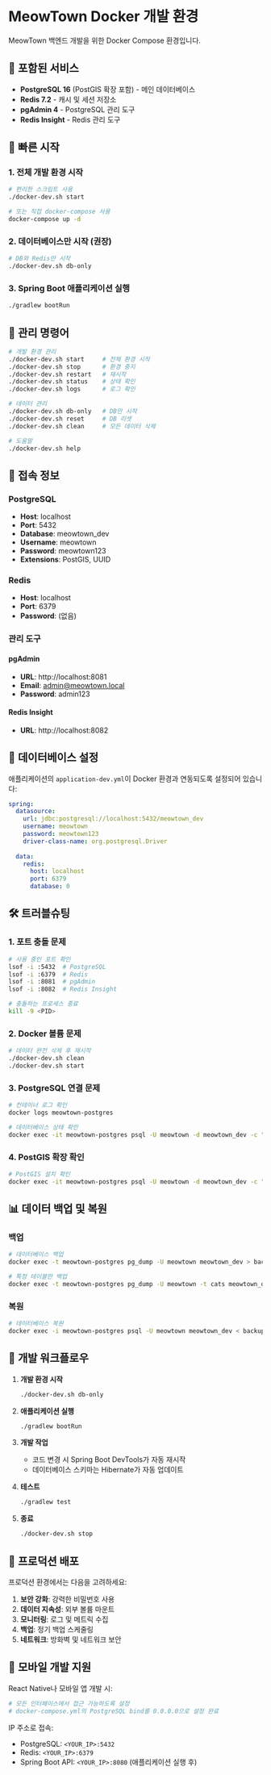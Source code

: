 # MeowTown Docker 개발 환경

MeowTown 백엔드 개발을 위한 Docker Compose 환경입니다.

## 🐳 포함된 서비스

- **PostgreSQL 16** (PostGIS 확장 포함) - 메인 데이터베이스
- **Redis 7.2** - 캐시 및 세션 저장소
- **pgAdmin 4** - PostgreSQL 관리 도구
- **Redis Insight** - Redis 관리 도구

## 🚀 빠른 시작

### 1. 전체 개발 환경 시작
```bash
# 편리한 스크립트 사용
./docker-dev.sh start

# 또는 직접 docker-compose 사용
docker-compose up -d
```

### 2. 데이터베이스만 시작 (권장)
```bash
# DB와 Redis만 시작
./docker-dev.sh db-only
```

### 3. Spring Boot 애플리케이션 실행
```bash
./gradlew bootRun
```

## 🔧 관리 명령어

```bash
# 개발 환경 관리
./docker-dev.sh start     # 전체 환경 시작
./docker-dev.sh stop      # 환경 중지
./docker-dev.sh restart   # 재시작
./docker-dev.sh status    # 상태 확인
./docker-dev.sh logs      # 로그 확인

# 데이터 관리
./docker-dev.sh db-only   # DB만 시작
./docker-dev.sh reset     # DB 리셋
./docker-dev.sh clean     # 모든 데이터 삭제

# 도움말
./docker-dev.sh help
```

## 🔌 접속 정보

### PostgreSQL
- **Host**: localhost
- **Port**: 5432
- **Database**: meowtown_dev
- **Username**: meowtown
- **Password**: meowtown123
- **Extensions**: PostGIS, UUID

### Redis
- **Host**: localhost
- **Port**: 6379
- **Password**: (없음)

### 관리 도구

#### pgAdmin
- **URL**: http://localhost:8081
- **Email**: admin@meowtown.local
- **Password**: admin123

#### Redis Insight
- **URL**: http://localhost:8082

## 📝 데이터베이스 설정

애플리케이션의 `application-dev.yml`이 Docker 환경과 연동되도록 설정되어 있습니다:

```yaml
spring:
  datasource:
    url: jdbc:postgresql://localhost:5432/meowtown_dev
    username: meowtown
    password: meowtown123
    driver-class-name: org.postgresql.Driver
    
  data:
    redis:
      host: localhost
      port: 6379
      database: 0
```

## 🛠️ 트러블슈팅

### 1. 포트 충돌 문제
```bash
# 사용 중인 포트 확인
lsof -i :5432  # PostgreSQL
lsof -i :6379  # Redis
lsof -i :8081  # pgAdmin
lsof -i :8082  # Redis Insight

# 충돌하는 프로세스 종료
kill -9 <PID>
```

### 2. Docker 볼륨 문제
```bash
# 데이터 완전 삭제 후 재시작
./docker-dev.sh clean
./docker-dev.sh start
```

### 3. PostgreSQL 연결 문제
```bash
# 컨테이너 로그 확인
docker logs meowtown-postgres

# 데이터베이스 상태 확인
docker exec -it meowtown-postgres psql -U meowtown -d meowtown_dev -c "SELECT version();"
```

### 4. PostGIS 확장 확인
```bash
# PostGIS 설치 확인
docker exec -it meowtown-postgres psql -U meowtown -d meowtown_dev -c "SELECT PostGIS_Version();"
```

## 📊 데이터 백업 및 복원

### 백업
```bash
# 데이터베이스 백업
docker exec -t meowtown-postgres pg_dump -U meowtown meowtown_dev > backup.sql

# 특정 테이블만 백업
docker exec -t meowtown-postgres pg_dump -U meowtown -t cats meowtown_dev > cats_backup.sql
```

### 복원
```bash
# 데이터베이스 복원
docker exec -i meowtown-postgres psql -U meowtown meowtown_dev < backup.sql
```

## 🔄 개발 워크플로우

1. **개발 환경 시작**
   ```bash
   ./docker-dev.sh db-only
   ```

2. **애플리케이션 실행**
   ```bash
   ./gradlew bootRun
   ```

3. **개발 작업**
   - 코드 변경 시 Spring Boot DevTools가 자동 재시작
   - 데이터베이스 스키마는 Hibernate가 자동 업데이트

4. **테스트**
   ```bash
   ./gradlew test
   ```

5. **종료**
   ```bash
   ./docker-dev.sh stop
   ```

## 🎯 프로덕션 배포

프로덕션 환경에서는 다음을 고려하세요:

1. **보안 강화**: 강력한 비밀번호 사용
2. **데이터 지속성**: 외부 볼륨 마운트
3. **모니터링**: 로그 및 메트릭 수집
4. **백업**: 정기 백업 스케줄링
5. **네트워크**: 방화벽 및 네트워크 보안

## 📱 모바일 개발 지원

React Native나 모바일 앱 개발 시:

```bash
# 모든 인터페이스에서 접근 가능하도록 설정
# docker-compose.yml의 PostgreSQL bind를 0.0.0.0으로 설정 완료
```

IP 주소로 접속:
- PostgreSQL: `<YOUR_IP>:5432`
- Redis: `<YOUR_IP>:6379`
- Spring Boot API: `<YOUR_IP>:8080` (애플리케이션 실행 후)